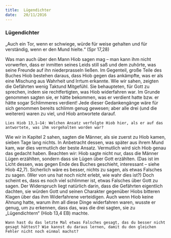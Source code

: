 ```yaml
---
title:  Lügendichter
date:   20/11/2016
---
```


### Lügendichter

„Auch ein Tor, wenn er schwiege, würde für weise gehalten und für verständig, wenn er den Mund hielte.“ (Spr 17,28)

Was man auch über den Mann Hiob sagen mag – man kann ihm nicht vorwerfen, dass er inmitten seines Leids still saß und dem zuhörte, was seine Freunde auf ihn niederprasseln ließen. Im Gegenteil, große Teile des Buches Hiob bestehen daraus, dass Hiob gegen das ankämpfte, was er als eine Mischung aus Wahrheit und Irrtum erkannte. Wie wir sahen, zeigten die Gefährten wenig Taktund Mitgefühl. Sie behaupteten, für Gott zu sprechen, indem sie rechtfertigten, was Hiob widerfahren war. Im Grunde genommen sagten sie, er hätte bekommen, was er verdient hatte bzw. er hätte sogar Schlimmeres verdient! Jede dieser Gedankengänge wäre für sich genommen bereits schlimm genug gewesen; aber alle drei (und die weiteren) waren zu viel, und Hiob antwortete darauf.

`Lies Hiob 13,1–14: Welchen Ansatz verfolgte Hiob hier, als er auf das antwortete, was ihm vorgehalten worden war?`

Wie wir in Kapitel 2 sahen, sagten die Männer, als sie zuerst zu Hiob kamen, sieben Tage lang nichts. In Anbetracht dessen, was später aus ihrem Mund kam, war dies vermutlich der beste Ansatz. Vermutlich wird sich Hiob genau das gedacht haben.
Beachten wir: Hiob sagte nicht nur, dass die Männer Lügen erzählten, sondern dass sie Lügen über Gott erzählten. (Das ist im Licht dessen, was gegen Ende des Buches geschieht, interessant – siehe Hiob 42,7). Sicherlich wäre es besser, nichts zu sagen, als etwas Falsches zu sagen. (Wer von uns hat noch nicht erlebt, wie wahr dies ist?) Doch scheint es, dass es noch viel schlimmer ist, etwas Falsches über Gott zu sagen. Der Widerspruch liegt natürlich darin, dass die Gefährten eigentlich dachten, sie würden Gott und seinen Charakter gegenüber Hiobs bitteren Klagen über das ihm Widerfahrene verteidigen. Auch wenn Hiob keine Ahnung hatte, warum ihm all diese Dinge widerfahren waren, wusste er genug, um zu erkennen, dass das, was die drei sagten, sie zu „Lügendichtern“ (Hiob 13,4 EB) machte.

`Wann hast du das letzte Mal etwas Falsches gesagt, das du besser nicht gesagt hättest? Wie kannst du daraus lernen, damit du den gleichen Fehler nicht noch einmal machst?`
     